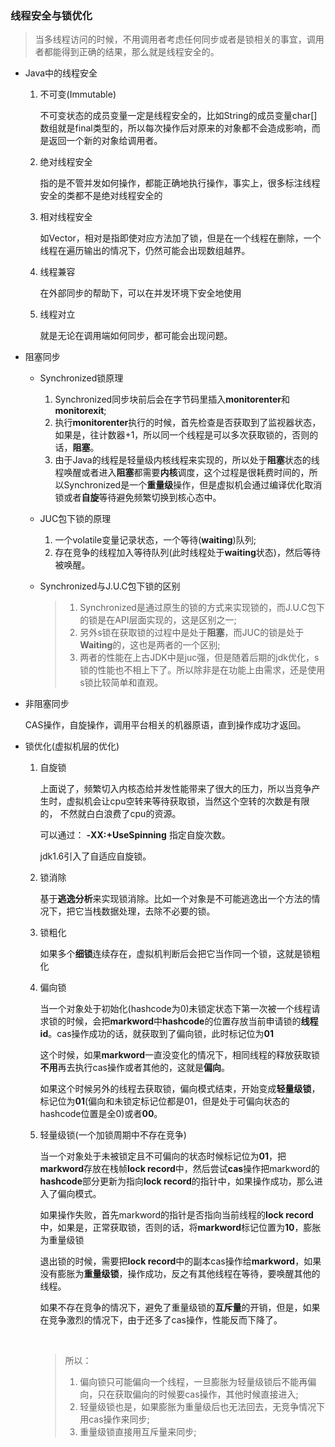 ### 线程安全与锁优化

> 当多线程访问的时候，不用调用者考虑任何同步或者是锁相关的事宜，调用者都能得到正确的结果，那么就是线程安全的。



- Java中的线程安全

  1. 不可变(Immutable)

     不可变状态的成员变量一定是线程安全的，比如String的成员变量char[]数组就是final类型的，所以每次操作后对原来的对象都不会造成影响，而是返回一个新的对象给调用者。

  2. 绝对线程安全

     指的是不管并发如何操作，都能正确地执行操作，事实上，很多标注线程安全的类都不是绝对线程安全的

  3. 相对线程安全

     如Vector，相对是指即使对应方法加了锁，但是在一个线程在删除，一个线程在遍历输出的情况下，仍然可能会出现数组越界。

  4. 线程兼容

     在外部同步的帮助下，可以在并发环境下安全地使用

  5. 线程对立

     就是无论在调用端如何同步，都可能会出现问题。



- 阻塞同步
  - Synchronized锁原理
    1. Synchronized同步块前后会在字节码里插入**monitorenter**和**monitorexit**;
    2. 执行**monitorenter**执行的时候，首先检查是否获取到了监视器状态，如果是，往计数器+1，所以同一个线程是可以多次获取锁的，否则的话，**阻塞**。
    3. 由于Java的线程是轻量级内核线程来实现的，所以处于**阻塞**状态的线程唤醒或者进入**阻塞**都需要**内核**调度，这个过程是很耗费时间的，所以Synchronized是一个**重量级**操作，但是虚拟机会通过编译优化取消锁或者**自旋**等待避免频繁切换到核心态中。


  - JUC包下锁的原理
    1. 一个volatile变量记录状态，一个等待(**waiting**)队列;
    2. 存在竞争的线程加入等待队列(此时线程处于**waiting**状态)，然后等待被唤醒。


  - Synchronized与J.U.C包下锁的区别

    > 1. Synchronized是通过原生的锁的方式来实现锁的，而J.U.C包下的锁是在API层面实现的，这是区别之一;
    > 2. 另外s锁在获取锁的过程中是处于**阻塞**，而JUC的锁是处于**Waiting**的，这也是两者的一个区别;
    > 3. 两者的性能在上古JDK中是juc强，但是随着后期的jdk优化，s锁的性能也不相上下了。所以除非是在功能上由需求，还是使用s锁比较简单和直观。



- 非阻塞同步

  CAS操作，自旋操作，调用平台相关的机器原语，直到操作成功才返回。



- 锁优化(虚拟机层的优化)

  1. 自旋锁

     上面说了，频繁切入内核态给并发性能带来了很大的压力，所以当竞争产生时，虚拟机会让cpu空转来等待获取锁，当然这个空转的次数是有限的， 不然就白白浪费了cpu的资源。

     可以通过： **-XX:+UseSpinning** 指定自旋次数。

     jdk1.6引入了自适应自旋锁。

  2. 锁消除

     基于**逃逸分析**来实现锁消除。比如一个对象是不可能逃逸出一个方法的情况下，把它当栈数据处理，去除不必要的锁。

  3. 锁粗化

     如果多个**细锁**连续存在，虚拟机判断后会把它当作同一个锁，这就是锁粗化

  4. 偏向锁

     当一个对象处于初始化(hashcode为0)未锁定状态下第一次被一个线程请求锁的时候，会把**markword**中**hashcode**的位置存放当前申请锁的**线程id**。cas操作成功的话，就获取到了偏向锁，此时标记位为**01**

     这个时候，如果**markword**一直没变化的情况下，相同线程的释放获取锁**不用**再去执行cas操作或者其他的，这就是**偏向**。

     如果这个时候另外的线程去获取锁，偏向模式结束，开始变成**轻量级锁**，标记位为**01**(偏向和未锁定标记位都是01，但是处于可偏向状态的hashcode位置是全0)或者**00**。

  5. 轻量级锁(一个加锁周期中不存在竞争)

     当一个对象处于未被锁定且不可偏向的状态时候标记位为**01**，把**markword**存放在栈帧**lock record**中，然后尝试**cas**操作把markword的**hashcode**部分更新为指向**lock record**的指针中，如果操作成功，那么进入了偏向模式。

     如果操作失败，首先markword的指针是否指向当前线程的**lock record**中，如果是，正常获取锁，否则的话，将**markword**标记位置为**10**，膨胀为重量级锁

     退出锁的时候，需要把**lock record**中的副本cas操作给**markword**，如果没有膨胀为**重量级锁**，操作成功，反之有其他线程在等待，要唤醒其他的线程。

     如果不存在竞争的情况下，避免了重量级锁的**互斥量**的开销，但是，如果在竞争激烈的情况下，由于还多了cas操作，性能反而下降了。

     ​

     > 所以：
     >
     > 1. 偏向锁只可能偏向一个线程，一旦膨胀为轻量级锁后不能再偏向，只在获取偏向的时候要cas操作，其他时候直接进入;
     > 2. 轻量级锁也是，如果膨胀为重量级后也无法回去，无竞争情况下用cas操作来同步;
     > 3. 重量级锁直接用互斥量来同步;